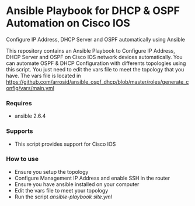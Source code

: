 # Ansible Playbook for DHCP & OSPF Automation on Cisco IOS
Configure IP Address, DHCP Server and OSPF automatically using Ansible

This repository contains an Ansible Playbook to Configure IP Address, DHCP Server and OSPF on Cisco IOS network devices automatically. You can automate OSPF & DHCP Configuration with differents topologies using this script. You just need to edit the vars file to meet the topology that you have. The vars file is located in https://github.com/arrosid/ansible_ospf_dhcp/blob/master/roles/generate_config/vars/main.yml

<h3>Requires</h3>
<ul>
  <li>ansible 2.6.4</li>
</ul>
<h3>Supports</h3>
<ul>
  <li>This script provides support for Cisco IOS</li>
</ul>

<h3>How to use</h3>
<ul>
  <li>Ensure you setup the topology</li>
  <li>Configure Management IP Address and enable SSH in the router</li>
  <li>Ensure you have ansible installed on your computer</li>
  <li>Edit the vars file to meet your topology</li>
  <li>Run the script <i>ansible-playbook site.yml</i></li>
</ul>
